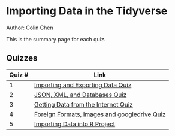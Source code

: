 # Importing Data in the Tidyverse

Author: Colin Chen </br>

This is the summary page for each quiz.</br>

## Quizzes
Quiz # | Link 
--- | --- 
1 | [Importing and Exporting Data Quiz](https://github.com/hsc251/R-Learn/blob/master/JHU_Tidyverse/02_Import_Data_into_Tidyverse/quiz/JHU_tidy02_quiz1.md)
2 | [JSON, XML, and Databases Quiz](https://github.com/hsc251/R-Learn/blob/master/JHU_Tidyverse/02_Import_Data_into_Tidyverse/quiz/JHU_tidy02_quiz2.md)
3 | [Getting Data from the Internet Quiz](https://github.com/hsc251/R-Learn/blob/master/JHU_Tidyverse/02_Import_Data_into_Tidyverse/quiz/JHU_tidy02_quiz3.md)
4 | [Foreign Formats, Images and googledrive Quiz](https://github.com/hsc251/R-Learn/blob/master/JHU_Tidyverse/02_Import_Data_into_Tidyverse/quiz/JHU_tidy02_quiz4.md)
5 | [Importing Data into R Project](https://github.com/hsc251/R-Learn/blob/master/JHU_Tidyverse/02_Import_Data_into_Tidyverse/quiz/JHU_tidy02_quiz5.md)
</br>
